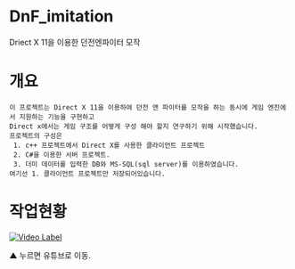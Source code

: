 # DnF_imitation
Driect X 11을 이용한 던전엔파이터 모작
# 개요
```
이 프로젝트는 Direct X 11을 이용하여 던전 앤 파이터를 모작을 하는 동시에 게임 엔진에서 지원하는 기능을 구현하고 
Direct x에서는 게임 구조를 어떻게 구성 해야 할지 연구하기 위해 시작했습니다. 
프로젝트의 구성은
 1. c++ 프로젝트에서 Direct X를 사용한 클라이언트 프로젝트
 2. C#을 이용한 서버 프로젝트. 
 3. 더미 데이터를 입력한 DB와 MS-SQL(sql server)를 이용하였습니다.
여기선 1. 클라이언트 프로젝트만 저장되어있습니다.
```

# 작업현황

[![Video Label](http://img.youtube.com/vi/IughkTL7shk/0.jpg)](https://youtu.be/IughkTL7shk?t=0s)

▲ 누르면 유튜브로 이동.

